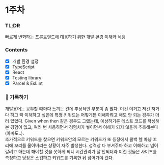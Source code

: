 # 1주차

### TL;DR
빠르게 변화하는 프론트엔드에 대응하기 위한 개발 환경 이해와 세팅 

### Contents
- [x] 개발 환경 설정
- [x] TypeScript
- [x] React
- [x] Testing library
- [x] Parcel & EsLint

### 📝 기록하기

개발용어는 공부할 때마다 느끼는 건데 추상적인 부분이 좀 많다. 이건 이거고 저건 저거다 하고 빡 이해하고 싶은데 특정 키워드는 어떻게든 이해하려고 해도 안 되는 경우가 더러 있었다. Given when then 같은 경우도 그랬는데, 예상하기론 테스트 코드를 작성해 본 경험이 없고, 여러 번 사용하면서 경험치가 쌓이면서 이해가 되지 않을까 추측해본다(아마도..).      
추가적으로 키워드를 찾으면 키워드안의 모르는 키워드가 또 등장에서 콜백 헬 마냥 꼬리에 꼬리를 물어버리는 상황이 자주 발생한다. 성격상 다 부셔주마 하고 이해하고 넘어갈려고 하는데 해야할 것을 못하게 되니 시간관리가 잘 안되더라 이런 것들은 사이즈를 측정하고 당장은 스킵하고 키워드를 기록한 뒤 넘어가야 겠다. 